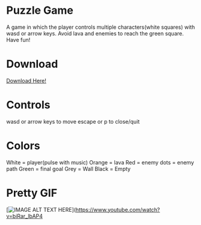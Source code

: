 # Puzzle Game
A game in which the player controls multiple characters(white squares) with wasd or arrow keys. Avoid lava and enemies to reach the green square. Have fun!

# Download
[Download Here!](https://github.com/binoy-d/2p1p-puzzle-game/raw/master/game.jar "Download Link")

# Controls
wasd or arrow keys to move
escape or p to close/quit

# Colors
White = player(pulse with music)
Orange = lava
Red = enemy
  dots = enemy path
Green = final goal
Grey = Wall
Black = Empty

# Pretty GIF

[![IMAGE ALT TEXT HERE](https://img.youtube.com/vi/biRar_lbAP4/0.jpg)](https://www.youtube.com/watch?v=biRar_lbAP4
